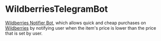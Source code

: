 # WildberriesTelegramBot

[Wildberries Notifier Bot](https://t.me/wildberries_notifier_bot), which allows quick and cheap purchases on [Wildberries](https://kz.wildberries.ru) by notifying user when the item's price is lower than the price that is set by user. 
